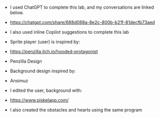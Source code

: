 - I used ChatGPT to complete this lab, and my conversations are linked below.
- https://chatgpt.com/share/688d088a-8e2c-800b-b21f-81decfb73aed

- I also used inline Copilot suggestions to complete this lab

- Sprite player (user) is inspired by:
- https://penzilla.itch.io/hooded-protagonist
- Penzilla Design

- Background design inspired by:
- Ansimuz


- I edited the user, background with:
- https://www.piskelapp.com/
- I also created the obstacles and hearts using the same program
